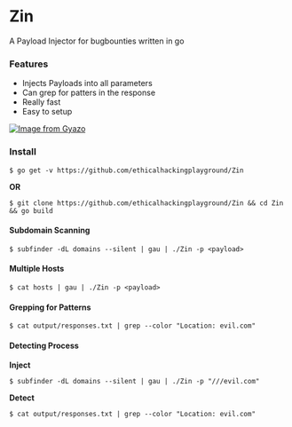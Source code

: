# Zin
A Payload Injector for bugbounties written in go

### Features

- Injects Payloads into all parameters
- Can grep for patters in the response
- Really fast
- Easy to setup

[![Image from Gyazo](https://i.gyazo.com/16031ae21e5b98c9c936de492be4cccf.gif)](https://gyazo.com/16031ae21e5b98c9c936de492be4cccf)

### Install

`$ go get -v https://github.com/ethicalhackingplayground/Zin`

**OR**

`$ git clone https://github.com/ethicalhackingplayground/Zin && cd Zin && go build`

#### Subdomain Scanning

`$ subfinder -dL domains --silent | gau | ./Zin -p <payload>`

#### Multiple Hosts

`$ cat hosts | gau | ./Zin -p <payload>`

#### Grepping for Patterns

`$ cat output/responses.txt | grep --color "Location: evil.com"`

#### Detecting Process

**Inject**

`$ subfinder -dL domains --silent | gau | ./Zin -p "///evil.com"`

**Detect**

`$ cat output/responses.txt | grep --color "Location: evil.com"`

